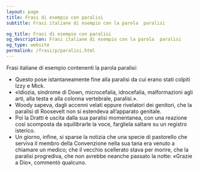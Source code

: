```yaml
---
layout: page
title: Frasi di esempio con paralisi 
subtitle: Frasi italiane di esempio con la parola  paralisi

og_title: Frasi di esempio con paralisi 
og_description: Frasi italiane di esempio con la parola  paralisi
og_type: website
permalink: /frasi/p/paralisi.html
---
```


Frasi italiane di esempio contenenti la parola paralisi:


- Questo pose istantaneamente fine alla paralisi da cui erano stati colpiti Izzy e Mick.
- «Idiozia, sindrome di Down, microcefalia, idrocefalia, malformazioni agli arti, alla testa e alla colonna vertebrale, paralisi.».
- Woody sapeva, dagli accenni velati eppure rivelatori dei genitori, che la paralisi di Roosevelt non si estendeva all’apparato genitale.
- Poi la Dratti è uscita dalla sua paralisi momentanea, con una reazione così scomposta da squilibrarle la voce, fargliela saltare su un registro isterico.
- Un giorno, infine, si sparse la notizia che una specie di pastorello che serviva il membro della Convenzione nella sua tana era venuto a chiamare un medico; che il vecchio scellerato stava per morire, che la paralisi progrediva, che non avrebbe neanche passato la notte: «Grazie a Dio», commentò qualcuno.
